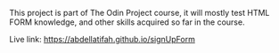 This project is part of The Odin Project course, it will mostly test HTML FORM knowledge, and other skills acquired so far in the course.

Live link: https://abdellatifah.github.io/signUpForm
